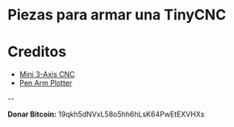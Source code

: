 Piezas para armar una TinyCNC
=============================



Creditos
========

* [Mini 3-Axis CNC](http://plotterbot.com/)
* [Pen Arm Plotter](http://www.thingiverse.com/thing:898632/#files)

--

**Donar Bitcoin:** 19qkh5dNVxL58o5hh6hLsK64PwEtEXVHXs


